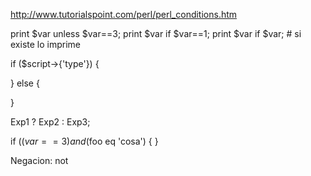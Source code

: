 http://www.tutorialspoint.com/perl/perl_conditions.htm

print $var unless $var==3;
print $var if $var==1;
print $var if $var; # si existe lo imprime


if ($script->{'type'}) {

} else {

}


Exp1 ? Exp2 : Exp3;


if (($var == 3) and ($foo eq 'cosa') {
}


Negacion: not
